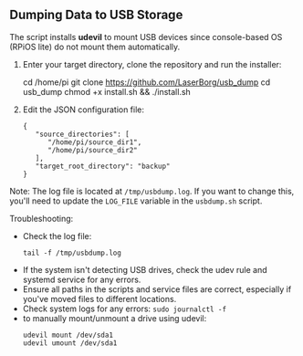 ## Dumping Data to USB Storage

The script installs **udevil** to mount USB devices since console-based OS (RPiOS lite) do not mount them automatically.  

1. Enter your target directory, clone the repository and run the installer:

   cd /home/pi
   git clone https://github.com/LaserBorg/usb_dump
   cd usb_dump
   chmod +x install.sh && ./install.sh

2. Edit the JSON configuration file:
   ```
   {
      "source_directories": [
         "/home/pi/source_dir1",
         "/home/pi/source_dir2"
      ],
      "target_root_directory": "backup"
   }
   ```



Note: The log file is located at `/tmp/usbdump.log`. If you want to change this, you'll need to update the `LOG_FILE` variable in the `usbdump.sh` script.

Troubleshooting:
- Check the log file:
   ```
   tail -f /tmp/usbdump.log
   ```
- If the system isn't detecting USB drives, check the udev rule and systemd service for any errors.
- Ensure all paths in the scripts and service files are correct, especially if you've moved files to different locations.
- Check system logs for any errors: `sudo journalctl -f`
- to manually mount/unmount a drive using udevil:
   ```
   udevil mount /dev/sda1
   udevil umount /dev/sda1
   ```